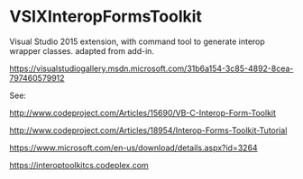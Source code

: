# VSIXInteropFormsToolkit
Visual Studio 2015 extension, with command tool to generate interop wrapper classes. adapted from add-in.

https://visualstudiogallery.msdn.microsoft.com/31b6a154-3c85-4892-8cea-797460579912

See:

http://www.codeproject.com/Articles/15690/VB-C-Interop-Form-Toolkit

http://www.codeproject.com/Articles/18954/Interop-Forms-Toolkit-Tutorial

https://www.microsoft.com/en-us/download/details.aspx?id=3264

https://interoptoolkitcs.codeplex.com

